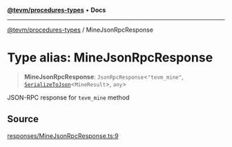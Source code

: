 [**@tevm/procedures-types**](../README.md) • **Docs**

***

[@tevm/procedures-types](../globals.md) / MineJsonRpcResponse

# Type alias: MineJsonRpcResponse

> **MineJsonRpcResponse**: `JsonRpcResponse`\<`"tevm_mine"`, [`SerializeToJson`](SerializeToJson.md)\<`MineResult`\>, `any`\>

JSON-RPC response for `tevm_mine` method

## Source

[responses/MineJsonRpcResponse.ts:9](https://github.com/evmts/tevm-monorepo/blob/main/packages/procedures-types/src/responses/MineJsonRpcResponse.ts#L9)
